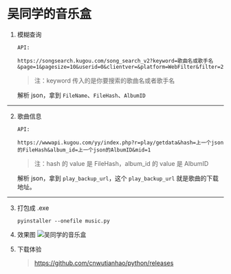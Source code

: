 # 吴同学的音乐盒

1. 模糊查询
   
   ```
   API:
   
   https://songsearch.kugou.com/song_search_v2?keyword=歌曲名或歌手名&page=1&pagesize=10&userid=0&clientver=&platform=WebFilter&filter=2&iscorrection=1&privilege_filter=0
   ```

   > 注：keyword 传入的是你要搜索的歌曲名或者歌手名

   解析 json，拿到 `FileName`、`FileHash`、`AlbumID`

---

2. 歌曲信息
   
   ```
   API:

   https://wwwapi.kugou.com/yy/index.php?r=play/getdata&hash=上一个json的FileHash&album_id=上一个json的AlbumID&mid=1
   ```

   > 注：hash 的 value 是 FileHash，album_id 的 value 是 AlbumID

   解析 json，拿到 `play_backup_url`，这个 `play_backup_url` 就是歌曲的下载地址。

---

3. 打包成 .exe
   ```
   pyinstaller --onefile music.py
   ```

4. 效果图
   ![吴同学的音乐盒](https://github.com/cnwutianhao/python/assets/13990136/14ce4356-9c6a-4cdf-9bdd-e5a335119bea)

5. 下载体验
   > https://github.com/cnwutianhao/python/releases
